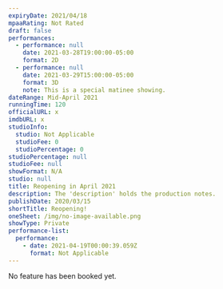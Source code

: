 ```yaml
---
expiryDate: 2021/04/18
mpaaRating: Not Rated
draft: false
performances:
  - performance: null
    date: 2021-03-28T19:00:00-05:00
    format: 2D
  - performance: null
    date: 2021-03-29T15:00:00-05:00
    format: 3D
    note: This is a special matinee showing.
dateRange: Mid-April 2021
runningTime: 120
officialURL: x
imdbURL: x
studioInfo:
  studio: Not Applicable
  studioFee: 0
  studioPercentage: 0
studioPercentage: null
studioFee: null
showFormat: N/A
studio: null
title: Reopening in April 2021
description: The 'description' holds the production notes.
publishDate: 2020/03/15
shortTitle: Reopening!
oneSheet: /img/no-image-available.png
showType: Private
performance-list:
  performance:
    - date: 2021-04-19T00:00:39.059Z
      format: Not Applicable
---
```

No feature has been booked yet.

